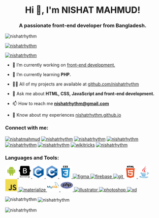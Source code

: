 <h1 align="center">Hi 👋, I'm NISHAT MAHMUD!</h1>
    <h3 align="center">A passionate front-end developer from Bangladesh.</h3>

  <p align="left"> <img
            src="https://komarev.com/ghpvc/?username=nishatrhythm&label=Profile%20views&color=0e75b6&style=flat"
            alt="nishatrhythm" /> </p>

<p align="left"> <a href="https://github.com/ryo-ma/github-profile-trophy"><img
                src="https://github-profile-trophy.vercel.app/?username=nishatrhythm" alt="nishatrhythm" /></a> </p>

   <p align="left"> <a href="https://twitter.com/nishatrhythm" target="blank"><img
                src="https://img.shields.io/twitter/follow/nishatrhythm?logo=twitter&style=for-the-badge"
                alt="nishatrhythm" /></a> </p>

   - 🔭 I’m currently working on [front-end development.](https://github.com/nishatrhythm?tab=repositories)

   - 🌱 I’m currently learning **PHP.**

   - 👨‍💻 All of my projects are available at
    [github.com/nishatrhythm](https://github.com/nishatrhythm?tab=repositories)

   - 💬 Ask me about **HTML, CSS, JavaScript and front-end development.**

   - 📫 How to reach me **nishatrhythm@gmail.com**

   - 📄 Know about my experiences [nishatrhythm.github.io](https://nishatrhythm.github.io)

   <h3 align="left">Connect with me:</h3>
    <p align="left">
        <a href="https://codepen.io/nishatmahmud" target="blank"><img align="center"
                src="https://raw.githubusercontent.com/rahuldkjain/github-profile-readme-generator/master/src/images/icons/Social/codepen.svg"
                alt="nishatmahmud" height="40" width="40" /></a>
        <a href="https://twitter.com/nishatrhythm" target="blank"><img align="center"
                src="https://upload.wikimedia.org/wikipedia/commons/3/39/Logo_of_Twitter%2C_Inc..svg"
                alt="nishatrhythm" height="40" width="40" /></a>
        <a href="https://linkedin.com/in/nishatrhythm" target="blank"><img align="center"
                src="https://raw.githubusercontent.com/rahuldkjain/github-profile-readme-generator/master/src/images/icons/Social/linked-in-alt.svg"
                alt="nishatrhythm" height="40" width="40" /></a>
        <a href="https://fb.com/nishatrhythm" target="blank"><img align="center"
                src="https://upload.wikimedia.org/wikipedia/en/0/04/Facebook_f_logo_%282021%29.svg"
                alt="nishatrhythm" height="40" width="40" /></a>
        <a href="https://instagram.com/nishatrhythm" target="blank"><img align="center"
                src="https://upload.wikimedia.org/wikipedia/commons/9/95/Instagram_logo_2022.svg"
                alt="nishatrhythm" height="40" width="40" /></a>
        <a href="https://www.behance.net/nishatrhythm" target="blank"><img align="center"
                src="https://raw.githubusercontent.com/rahuldkjain/github-profile-readme-generator/master/src/images/icons/Social/behance.svg"
                alt="nishatrhythm" height="40" width="40" /></a>
        <a href="https://www.youtube.com/c/wikitricks" target="blank"><img align="center"
                src="https://raw.githubusercontent.com/rahuldkjain/github-profile-readme-generator/master/src/images/icons/Social/youtube.svg"
                alt="wikitricks" height="40" width="40" /></a>
        <a href="https://codeforces.com/profile/nishatrhythm" target="blank"><img align="center"
                src="https://raw.githubusercontent.com/rahuldkjain/github-profile-readme-generator/master/src/images/icons/Social/codeforces.svg"
                alt="nishatrhythm" height="40" width="40" /></a>
    </p>

   <h3 align="left">Languages and Tools:</h3>
    <p align="left">
        <a href="https://developer.android.com" target="_blank" rel="noreferrer"> <img
                src="https://raw.githubusercontent.com/devicons/devicon/master/icons/android/android-original-wordmark.svg"
                alt="android" width="40" height="40" /> </a>
        <a href="https://getbootstrap.com" target="_blank" rel="noreferrer"> <img
                src="https://raw.githubusercontent.com/devicons/devicon/master/icons/bootstrap/bootstrap-plain-wordmark.svg"
                alt="bootstrap" width="40" height="40" /> </a>
        <a href="https://www.cprogramming.com/" target="_blank" rel="noreferrer"> <img
                src="https://raw.githubusercontent.com/devicons/devicon/master/icons/c/c-original.svg" alt="c"
                width="40" height="40" /> </a>
        <a href="https://www.w3schools.com/cpp/" target="_blank" rel="noreferrer"> <img
                src="https://raw.githubusercontent.com/devicons/devicon/master/icons/cplusplus/cplusplus-original.svg"
                alt="cplusplus" width="40" height="40" /> </a>
        <a href="https://www.w3schools.com/css/" target="_blank" rel="noreferrer"> <img
                src="https://raw.githubusercontent.com/devicons/devicon/master/icons/css3/css3-original-wordmark.svg"
                alt="css3" width="40" height="40" /> </a>
        <a href="https://www.figma.com/" target="_blank" rel="noreferrer"> <img
                src="https://www.vectorlogo.zone/logos/figma/figma-icon.svg" alt="figma" width="40" height="40" /> </a>
        <a href="https://firebase.google.com/" target="_blank" rel="noreferrer"> <img
                src="https://www.vectorlogo.zone/logos/firebase/firebase-icon.svg" alt="firebase" width="40"
                height="40" /> </a>
        <a href="https://git-scm.com/" target="_blank" rel="noreferrer"> <img
                src="https://www.vectorlogo.zone/logos/git-scm/git-scm-icon.svg" alt="git" width="40" height="40" />
        </a>
        <a href="https://www.w3.org/html/" target="_blank" rel="noreferrer"> <img
                src="https://raw.githubusercontent.com/devicons/devicon/master/icons/html5/html5-original-wordmark.svg"
                alt="html5" width="40" height="40" /> </a>
        <a href="https://www.java.com" target="_blank" rel="noreferrer"> <img
                src="https://raw.githubusercontent.com/devicons/devicon/master/icons/java/java-original.svg" alt="java"
                width="40" height="40" /> </a>
        <a href="https://developer.mozilla.org/en-US/docs/Web/JavaScript" target="_blank" rel="noreferrer"> <img
                src="https://raw.githubusercontent.com/devicons/devicon/master/icons/javascript/javascript-original.svg"
                alt="javascript" width="40" height="40" /> </a>
        <a href="https://materializecss.com/" target="_blank" rel="noreferrer"> <img
                src="https://raw.githubusercontent.com/prplx/svg-logos/5585531d45d294869c4eaab4d7cf2e9c167710a9/svg/materialize.svg"
                alt="materialize" width="40" height="40" /> </a>
        <a href="https://www.mysql.com/" target="_blank" rel="noreferrer"> <img
                src="https://raw.githubusercontent.com/devicons/devicon/master/icons/mysql/mysql-original-wordmark.svg"
                alt="mysql" width="40" height="40" /> </a>
        <a href="https://www.php.net" target="_blank" rel="noreferrer"> <img
                src="https://raw.githubusercontent.com/devicons/devicon/master/icons/php/php-original.svg" alt="php"
                width="40" height="40" /> </a>
        <a href="https://www.adobe.com/in/products/illustrator.html" target="_blank" rel="noreferrer"> <img
                src="https://www.adobe.com/content/dam/cc/icons/illustrator.svg" alt="illustrator" width="40"
                height="40" /> </a>
        <a href="https://www.photoshop.com/en" target="_blank" rel="noreferrer"> <img
                src="https://www.adobe.com/content/dam/acom/one-console/icons_rebrand/ps_appicon.svg" alt="photoshop"
                width="40" height="40" /> </a>
        <a href="https://www.adobe.com/products/xd.html" target="_blank" rel="noreferrer"> <img
                src="https://helpx.adobe.com/content/dam/help/mnemonics/xd_app_RGB_2017.svg" alt="xd" width="40"
                height="40" /> </a>
    </p>

   <p><img align="left"
            src="https://github-readme-stats.vercel.app/api/top-langs?username=nishatrhythm&show_icons=true&locale=en&layout=compact"
            alt="nishatrhythm" /></p>

   <p>&nbsp;<img align="center"
            src="https://github-readme-stats.vercel.app/api?username=nishatrhythm&show_icons=true&locale=en"
            alt="nishatrhythm" /></p>

   <p><img align="center" src="https://github-readme-streak-stats.herokuapp.com/?user=nishatrhythm&"
            alt="nishatrhythm" /></p>
